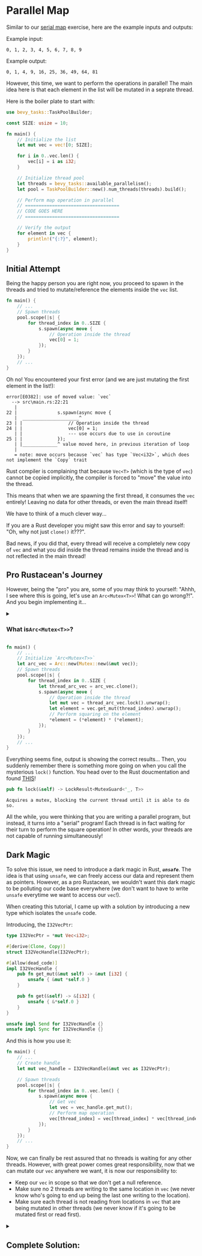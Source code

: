 # Parallel Map

Similar to our [serial map](../serial_map) exercise, here are the example inputs and outputs:

Example input:
```
0, 1, 2, 3, 4, 5, 6, 7, 8, 9
```

Example output:
```
0, 1, 4, 9, 16, 25, 36, 49, 64, 81
```

However, this time, we want to perform the operations in parallel!
The main idea here is that each element in the list will be mutated in a seprate thread.

Here is the boiler plate to start with:

```rust
use bevy_tasks::TaskPoolBuilder;

const SIZE: usize = 10;

fn main() {
    // Initialize the list
    let mut vec = vec![0; SIZE];

    for i in 0..vec.len() {
        vec[i] = i as i32;
    }

    // Initialize thread pool
    let threads = bevy_tasks::available_parallelism();
    let pool = TaskPoolBuilder::new().num_threads(threads).build();

    // Perform map operation in parallel
    // ===================================
    // CODE GOES HERE
    // ===================================

    // Verify the output
    for element in vec {
        println!("{:?}", element);
    }
}
```

## Initial Attempt

Being the happy person you are right now, you proceed to spawn in the threads and tried to mutate/reference the elements inside the `vec` list.

```rust
fn main() {
    // ...
    // Spawn threads
    pool.scope(|s| {
        for thread_index in 0..SIZE {
            s.spawn(async move {
                // Operation inside the thread
                vec[0] = 1;
            });
        }
    });
    // ...
}
```

Oh no! You encountered your first error (and we are just mutating the first element in the list!):

```
error[E0382]: use of moved value: `vec`
  --> src\main.rs:22:21
   |
22 |               s.spawn(async move {
   |  _____________________^
23 | |                 // Operation inside the thread
24 | |                 vec[0] = 1;
   | |                 --- use occurs due to use in coroutine
25 | |             });
   | |_____________^ value moved here, in previous iteration of loop
   |
   = note: move occurs because `vec` has type `Vec<i32>`, which does not implement the `Copy` trait
```

Rust compiler is complaining that because `Vec<T>` (which is the type of `vec`) cannot be copied implicitly, the compiler is forced to "move" the value into the thread.

This means that when we are spawning the first thread, it consumes the `vec` entirely!
Leaving no data for other threads, or even the main thread itself!

We have to think of a much clever way...

If you are a Rust developer you might saw this error and say to yourself: "Oh, why not just `clone()` it???".

Bad news, if you did that, every thread will receive a completely new copy of `vec` and what you did inside the thread remains inside the thread and is not reflected in the main thread!

## Pro Rustacean's Journey

However, being the "pro" you are, some of you may think to yourself: "Ahhh, I see where this is going, let's use an `Arc<Mutex<T>>`! What can go wrong?!".
And you begin implementing it...

<details>
<summary>

### What is`Arc<Mutex<T>>`?
</summary>

For those who are new to Rust, you may not understand what it means. Here is how it works:

Imagine you have a treasure chest (the shared data) that you want to protect because many adventurers (threads) are trying to open it at the same time.
To keep things organized, you give each adventurer a key, but there's a rule: only _**one**_ adventurer who has the key can open the chest at any given time.
This prevents them from bumping into each other and making a mess.

Now, the `Arc<Mutex<T>>` is like having a special kind of key ring (`Arc`) that can make copies of the key, so multiple adventurers can have their own copy of the key.
However, they still have to follow the rule (`Mutex`) that only one adventurer can use their key to open the chest at a time.
This way, the treasure remains safe, and the adventurers can take turns accessing it without causing chaos.

</details>

```rust
fn main() {
    // ...
    // Initialize `Arc<Mutex<T>>`
    let arc_vec = Arc::new(Mutex::new(&mut vec));
    // Spawn threads
    pool.scope(|s| {
        for thread_index in 0..SIZE {
            let thread_arc_vec = arc_vec.clone();
            s.spawn(async move {
                // Operation inside the thread
                let mut vec = thread_arc_vec.lock().unwrap();
                let element = vec.get_mut(thread_index).unwrap();
                // Perform squaring on the element
                *element = (*element) * (*element);
            });
        }
    });
    // ...
}
```

Everything seems fine, output is showing the correct results...
Then, you suddenly remember there is something more going on when you call the mysterious `lock()` function.
You head over to the Rust doucmentation and found [THIS](https://doc.rust-lang.org/std/sync/struct.Mutex.html#method.lock)!

```rust
pub fn lock(&self) -> LockResult<MutexGuard<'_, T>>
```
```
Acquires a mutex, blocking the current thread until it is able to do so.
```

All the while, you were thinking that you are writing a parallel program, but instead, it turns into a "serial" program!
Each thread is in fact waiting for their turn to perform the square operation!
In other words, your threads are not capable of running simultaneously!

## Dark Magic

To solve this issue, we need to introduce a dark magic in Rust, _**`unsafe`**_.
The idea is that using `unsafe`, we can freely access our data and represent them as pointers.
However, as a pro Rustacean, we wouldn't want this dark magic to be polluting our code base everywhere (we don't want to have to write `unsafe` everytime we want to access our `vec`!).

When creating this tutorial, I came up with a solution by introducing a new type which isolates the `unsafe` code.

Introducing, the `I32VecPtr`:

```rust
type I32VecPtr = *mut Vec<i32>;

#[derive(Clone, Copy)]
struct I32VecHandle(I32VecPtr);

#[allow(dead_code)]
impl I32VecHandle {
    pub fn get_mut(&mut self) -> &mut [i32] {
        unsafe { &mut *self.0 }
    }

    pub fn get(&self) -> &[i32] {
        unsafe { &*self.0 }
    }
}

unsafe impl Send for I32VecHandle {}
unsafe impl Sync for I32VecHandle {}
```

And this is how you use it:

```rust
fn main() {
    // ...
    // Create handle
    let mut vec_handle = I32VecHandle(&mut vec as I32VecPtr);

    // Spawn threads
    pool.scope(|s| {
        for thread_index in 0..vec.len() {
            s.spawn(async move {
                // Get vec
                let vec = vec_handle.get_mut();
                // Perform map operation
                vec[thread_index] = vec[thread_index] * vec[thread_index];
            });
        }
    });
    // ...
}
```

Now, we can finally be rest assured that no threads is waiting for any other threads.
However, with great power comes great responsibility, now that we can mutate our `vec` anywhere we want, it is now our responsibility to:

- Keep our `vec` in scope so that we don't get a null reference.
- Make sure no 2 threads are writing to the same location in `vec` (we never know who's going to end up being the last one writing to the location).
- Make sure each thread is not reading from locations in `vec` that are being mutated in other threads (we never know if it's going to be mutated first or read first).

<details>
<summary>

## Complete Solution:
</summary>

```rust
use bevy_tasks::TaskPoolBuilder;

const SIZE: usize = 10;

fn main() {
    // Initialize the list
    let mut vec = vec![0; SIZE];

    for i in 0..vec.len() {
        vec[i] = i as i32;
    }

    // Create handle
    let mut vec_handle = I32VecHandle(&mut vec as I32VecPtr);

    // Initialize thread pool
    let threads = bevy_tasks::available_parallelism();
    let pool = TaskPoolBuilder::new().num_threads(threads).build();

    // Spawn threads
    pool.scope(|s| {
        for thread_index in 0..vec.len() {
            s.spawn(async move {
                // Get vec
                let vec = vec_handle.get_mut();
                // Perform map operation
                vec[thread_index] = vec[thread_index] * vec[thread_index];
            });
        }
    });

    // Verify the output
    for element in vec {
        println!("{:?}", element);
    }
}

type I32VecPtr = *mut Vec<i32>;

#[derive(Clone, Copy)]
struct I32VecHandle(I32VecPtr);

#[allow(dead_code)]
impl I32VecHandle {
    pub fn get_mut(&mut self) -> &mut [i32] {
        unsafe { &mut *self.0 }
    }

    pub fn get(&self) -> &[i32] {
        unsafe { &*self.0 }
    }
}

unsafe impl Send for I32VecHandle {}
unsafe impl Sync for I32VecHandle {}
```
</details>

